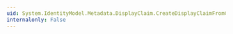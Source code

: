 ```yaml
---
uid: System.IdentityModel.Metadata.DisplayClaim.CreateDisplayClaimFromClaimType(System.String)
internalonly: False
---
```

